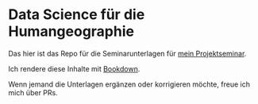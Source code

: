 # Data Science für die Humangeographie

Das hier ist das Repo für die Seminarunterlagen für [mein Projektseminar](https://user.uni-frankfurt.de/~tstraube/c/ds21).

Ich rendere diese Inhalte mit [Bookdown](https://bookdown.org/).

Wenn jemand die Unterlagen ergänzen oder korrigieren möchte, freue ich mich über PRs.
